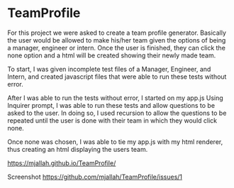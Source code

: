 # TeamProfile
For this project we were asked to create a team profile generator. Basically the user would be allowed to make his/her team given the options of being a manager, engineer or intern. Once the user is finished, they can click the none option and a html will be created showing their newly made team.

To start, I was given incomplete test files of a Manager, Engineer, and Intern, and created javascript files that were able to run these tests without error.

After I was able to run the tests without error, I started on my app.js Using Inquirer prompt, I was able to run these tests and allow questions to be asked to the user. In doing so, I used recursion to allow the questions to be repeated until the user is done with their team in which they would click none.

Once none was chosen, I was able to tie my app.js with my html renderer, thus creating an html displaying the users team.

https://mjallah.github.io/TeamProfile/

Screenshot
https://github.com/mjallah/TeamProfile/issues/1